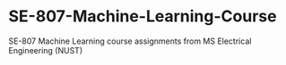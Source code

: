 # SE-807-Machine-Learning-Course
SE-807 Machine Learning course assignments from MS Electrical Engineering (NUST)
